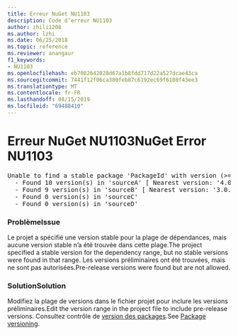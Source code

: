 ```yaml
---
title: Erreur NuGet NU1103
description: Code d’erreur NU1103
author: zhili1208
ms.author: lzhi
ms.date: 06/25/2018
ms.topic: reference
ms.reviewer: anangaur
f1_keywords:
- NU1103
ms.openlocfilehash: eb7082642028d67a1b8fdd717d22a527dcae43ca
ms.sourcegitcommit: 7441f12f06ca380feb87c6192ec69f6108f43ee3
ms.translationtype: MT
ms.contentlocale: fr-FR
ms.lasthandoff: 08/15/2019
ms.locfileid: "69488410"
---
```

# <a name="nuget-error-nu1103"></a><span data-ttu-id="d3cbf-103">Erreur NuGet NU1103</span><span class="sxs-lookup"><span data-stu-id="d3cbf-103">NuGet Error NU1103</span></span>

<pre>Unable to find a stable package 'PackageId' with version (>= 3.0.0)<br/>  - Found 10 version(s) in 'sourceA' [ Nearest version: '4.0.0-rc-2129' ]<br/>  - Found 9 version(s) in 'sourceB' [ Nearest version: '3.0.0-beta-00032' ]<br/>  - Found 0 version(s) in 'sourceC'<br/>  - Found 0 version(s) in 'sourceD'</pre>

### <a name="issue"></a><span data-ttu-id="d3cbf-104">Problème</span><span class="sxs-lookup"><span data-stu-id="d3cbf-104">Issue</span></span>
<span data-ttu-id="d3cbf-105">Le projet a spécifié une version stable pour la plage de dépendances, mais aucune version stable n’a été trouvée dans cette plage.</span><span class="sxs-lookup"><span data-stu-id="d3cbf-105">The project specified a stable version for the dependency range, but no stable versions were found in that range.</span></span> <span data-ttu-id="d3cbf-106">Les versions préliminaires ont été trouvées, mais ne sont pas autorisées.</span><span class="sxs-lookup"><span data-stu-id="d3cbf-106">Pre-release versions were found but are not allowed.</span></span>

### <a name="solution"></a><span data-ttu-id="d3cbf-107">Solution</span><span class="sxs-lookup"><span data-stu-id="d3cbf-107">Solution</span></span>
<span data-ttu-id="d3cbf-108">Modifiez la plage de versions dans le fichier projet pour inclure les versions préliminaires.</span><span class="sxs-lookup"><span data-stu-id="d3cbf-108">Edit the version range in the project file to include pre-release versions.</span></span> <span data-ttu-id="d3cbf-109">Consultez contrôle de [version des packages](../../concepts/package-versioning.md).</span><span class="sxs-lookup"><span data-stu-id="d3cbf-109">See [Package versioning](../../concepts/package-versioning.md).</span></span>